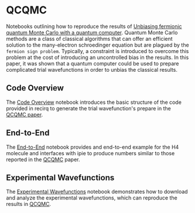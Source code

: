 # QCQMC

Notebooks outlining how to reproduce the results of [Unbiasing fermionic quantum Monte Carlo with a quantum computer](https://www.nature.com/articles/s41586-021-04351-z).
Quantum Monte Carlo methods are a class of classical algorithms that can offer
an efficient solution to the many-electron schroedinger equation but are plagued
by the `fermion sign problem`. Typically, a constraint is introduced to overcome
this problem at the cost of introducing an uncontrolled bias in the results. In
this paper, it was shown that a quantum computer could be used to prepare
complicated trial wavefunctions in order to unbias the classical results. 

## Code Overview
The [Code Overview](./high_level.ipynb) notebook introduces the basic structure
of the code provided in recirq to generate the trial wavefunction's prepare in the [QCQMC paper](https://www.nature.com/articles/s41586-021-04351-z).

## End-to-End
The [End-to-End](./full_workflow.ipynb) notebook provides and end-to-end example
for the H4 molecule and interfaces with ipie to produce numbers similar to those
reported in the [QCQMC](https://www.nature.com/articles/s41586-021-04351-z)
paper.


## Experimental Wavefunctions

The [Experimental Wavefunctions](./experimental_wavefunctions.ipynb) notebook demonstrates
how to download and analyze the experimental wavefunctions, which can reproduce
the results in [QCQMC](https://www.nature.com/articles/s41586-021-04351-z).